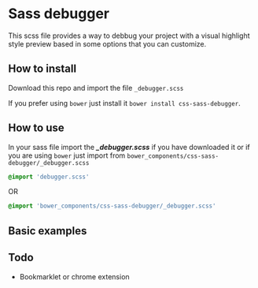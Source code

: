 # Sass debugger

This scss file provides a way to debbug your project with a visual highlight style preview based in some options that you can customize.

## How to install
Download this repo and import the file `_debugger.scss`

If you prefer using `bower` just install it `bower install css-sass-debugger`.

## How to use
In your sass file import the ***_debugger.scss*** if you have downloaded it or if you are using `bower` just import from `bower_components/css-sass-debugger/_debugger.scss`

```scss
@import 'debugger.scss'
```
OR
```scss
@import 'bower_components/css-sass-debugger/_debugger.scss'
```
## Basic examples

## Todo
- Bookmarklet or chrome extension


